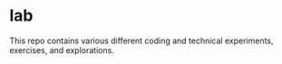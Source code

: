 # lab
This repo contains various different coding and technical experiments, exercises, and explorations.
